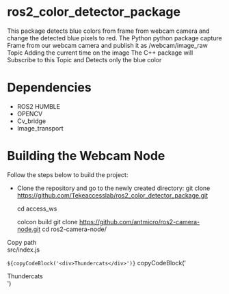 # ros2_color_detector_package
This package detects blue colors from frame from webcam camera and change the detected blue pixels to red. 
The Python python package capture Frame from our webcam camera and publish it as /webcam/image_raw Topic  Adding the current time on the image 
The C++ package will Subscribe to this Topic and Detects only the blue color 

# Dependencies
  * ROS2 HUMBLE
  * OPENCV
  * Cv_bridge
  * Image_transport

# Building the Webcam Node
  Follow the steps below to build the project:
  * Clone the repository and go to the newly created directory:
    git clone https://github.com/Tekeaccesslab/ros2_color_detector_package.git

    cd access_ws

    colcon build
git clone https://github.com/antmicro/ros2-camera-node.git
cd ros2-camera-node/

<clipboard-copy for="blob-path" class="btn btn-sm BtnGroup-item">
  Copy path
</clipboard-copy>
<div id="blob-path">src/index.js</div>

`${copyCodeBlock('<div>Thundercats</div>')}`
copyCodeBlock('<div>Thundercats</div>')
